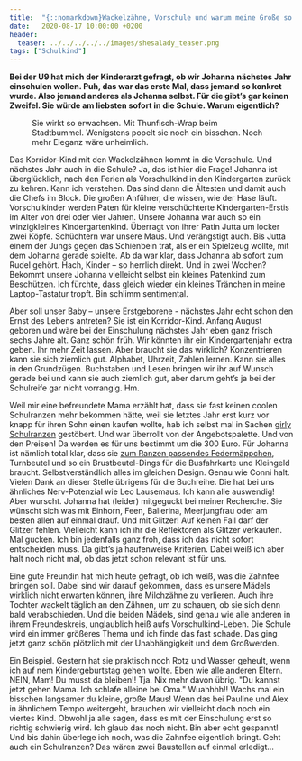 ```yaml
---
title:  "{::nomarkdown}Wackelzähne, Vorschule und warum meine Große so heiß aufs Großwerden ist{:/}"
date:   2020-08-17 10:00:00 +0200
header:
  teaser: ../../../../../images/shesalady_teaser.png
tags: ["Schulkind"]
---
```


**Bei der U9 hat mich der Kinderarzt gefragt, ob wir Johanna nächstes Jahr einschulen wollen. Puh, das war das erste Mal, dass jemand so konkret wurde. Also jemand anderes als Johanna selbst. Für die gibt’s gar keinen Zweifel. Sie würde am liebsten sofort in die Schule. Warum eigentlich?**

<figure>
  <img src="../../../../../images/shesalady.png" alt="">
  <figcaption>Sie wirkt so erwachsen. Mit Thunfisch-Wrap beim Stadtbummel. Wenigstens popelt sie noch ein bisschen. Noch mehr Eleganz wäre unheimlich.</figcaption>
</figure>

Das Korridor-Kind mit den Wackelzähnen kommt in die Vorschule. Und nächstes Jahr auch in die Schule? Ja, das ist hier die Frage! Johanna ist überglücklich, nach den Ferien als Vorschulkind in den Kindergarten zurück zu kehren. Kann ich verstehen. Das sind dann die Ältesten und damit auch die Chefs im Block. Die großen Anführer, die wissen, wie der Hase läuft. Vorschulkinder werden Paten für kleine verschüchterte Kindergarten-Erstis im Alter von drei oder vier Jahren. Unsere Johanna war auch so ein winzigkleines Kindergartenkind. Überragt von ihrer Patin Jutta um locker zwei Köpfe. Schüchtern war unsere Maus. Und verängstigt auch. Bis Jutta einem der Jungs gegen das Schienbein trat, als er ein Spielzeug wollte, mit dem Johanna gerade spielte. Ab da war klar, dass Johanna ab sofort zum Rudel gehört. Hach, Kinder – so herrlich direkt. Und in zwei Wochen? Bekommt unsere Johanna vielleicht selbst ein kleines Patenkind zum Beschützen. Ich fürchte, dass gleich wieder ein kleines Tränchen in meine Laptop-Tastatur tropft. Bin schlimm sentimental. 

Aber soll unser Baby – unsere Erstgeborene - nächstes Jahr echt schon den Ernst des Lebens antreten? Sie ist ein Korridor-Kind. Anfang August geboren und wäre bei der Einschulung nächstes Jahr eben ganz frisch sechs Jahre alt. Ganz schön früh. Wir könnten ihr ein Kindergartenjahr extra geben. Ihr mehr Zeit lassen. Aber braucht sie das wirklich? Konzentrieren kann sie sich ziemlich gut. Alphabet, Uhrzeit, Zahlen lernen. Kann sie alles in den Grundzügen. Buchstaben und Lesen bringen wir ihr auf Wunsch gerade bei und kann sie auch ziemlich gut, aber darum geht’s ja bei der Schulreife gar nicht vorrangig. Hm.

Weil mir eine befreundete Mama erzählt hat, dass sie fast keinen coolen Schulranzen mehr bekommen hätte, weil sie letztes Jahr erst kurz vor knapp für ihren Sohn einen kaufen wollte, hab ich selbst mal in Sachen [girly Schulranzen](https://www.schulranzen.net) gestöbert. Und war überrollt von der Angebotspalette. Und von den Preisen! Da werden es für uns bestimmt um die 300 Euro. Für Johanna ist nämlich total klar, dass sie [zum Ranzen passendes Federmäppchen](https://www.schulranzen.net/c/zubehoer/federmaeppchen), Turnbeutel und so ein Brustbeutel-Dings für die Busfahrkarte und Kleingeld braucht. Selbstverständlich alles im gleichen Design. Genau wie Conni halt. Vielen Dank an dieser Stelle übrigens für die Buchreihe. Die hat bei uns ähnliches Nerv-Potenzial wie Leo Lausemaus. Ich kann alle auswendig! Aber wurscht. Johanna hat (leider) mitgeguckt bei meiner Recherche. Sie wünscht sich was mit Einhorn, Feen, Ballerina, Meerjungfrau oder am besten allen auf einmal drauf. Und mit Glitzer! Auf keinen Fall darf der Glitzer fehlen. Vielleicht kann ich ihr die Reflektoren als Glitzer verkaufen. Mal gucken. Ich bin jedenfalls ganz froh, dass ich das nicht sofort entscheiden muss. Da gibt’s ja haufenweise Kriterien. Dabei weiß ich aber halt noch nicht mal, ob das jetzt schon relevant ist für uns. 

Eine gute Freundin hat mich heute gefragt, ob ich weiß, was die Zahnfee bringen soll. Dabei sind wir darauf gekommen, dass es unsere Mädels wirklich nicht erwarten können, ihre Milchzähne zu verlieren. Auch ihre Tochter wackelt täglich an den Zähnen, um zu schauen, ob sie sich denn bald verabschieden. Und die beiden Mädels, sind genau wie alle anderen in ihrem Freundeskreis, unglaublich heiß aufs Vorschulkind-Leben. Die Schule wird ein immer größeres Thema und ich finde das fast schade. Das ging jetzt ganz schön plötzlich mit der Unabhängigkeit und dem Großwerden. 

Ein Beispiel. Gestern hat sie praktisch noch Rotz und Wasser geheult, wenn ich auf nem Kindergeburtstag gehen wollte. Eben wie alle anderen Eltern. NEIN, Mam! Du musst da bleiben!! Tja. Nix mehr davon übrig. "Du kannst jetzt gehen Mama. Ich schlafe alleine bei Oma." Wuahhhh!! Wachs mal ein bisschen langsamer du kleine, große Maus! Wenn das bei Pauline und Alex in ähnlichem Tempo weitergeht, brauchen wir vielleicht doch noch ein viertes Kind. Obwohl ja alle sagen, dass es mit der Einschulung erst so richtig schwierig wird. Ich glaub das noch nicht. Bin aber echt gespannt! Und bis dahin überlege ich noch, was die Zahnfee eigentlich bringt. Geht auch ein Schulranzen? Das wären zwei Baustellen auf einmal erledigt…
















  












 






 





  


  






					 


 
 








